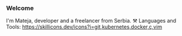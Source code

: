 ### Welcome
I'm Mateja, developer and a freelancer from Serbia.
⚒️ Languages and Tools:
https://skillicons.dev/icons?i=git,kubernetes,docker,c,vim
